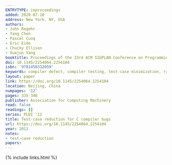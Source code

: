 ```yaml
---
ENTRYTYPE: inproceedings
added: 2020-07-10
address: New York, NY, USA
authors:
- John Regehr
- Yang Chen
- Pascal Cuoq
- Eric Eide
- Chucky Ellison
- Xuejun Yang
booktitle: Proceedings of the 33rd ACM SIGPLAN Conference on Programming Language Design and Implementation
doi: 10.1145/2254064.2254104
isbn: '9781450312059'
keywords: compiler defect, compiler testing, test-case minimization, random testing, bug reporting, automated testing
layout: paper
link: https://doi.org/10.1145/2254064.2254104
location: Beijing, China
numpages: '12'
pages: 335-346
publisher: Association for Computing Machinery
read: false
readings: []
series: PLDI '12
title: Test-case reduction for C compiler bugs
url: https://doi.org/10.1145/2254064.2254104
year: 2012
notes:
- test-case reduction
papers:
---
```

{% include links.html %}
